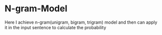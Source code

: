 # N-gram-Model
Here I achieve n-gram(unigram, bigram, trigram) model and then can apply it in the input sentence to calculate the probability
